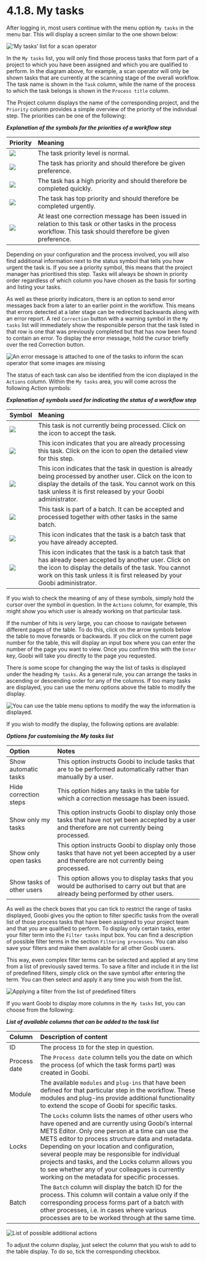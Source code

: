 # 4.1.8.  My tasks

After logging in, most users continue with the menu option `My tasks` in the menu bar. This will display a screen similar to the one shown below:

![&#x2018;My tasks&#x2019; list for a scan operator](../../.gitbook/assets/11d.png)

In the `My tasks` list, you will only find those process tasks that form part of a project to which you have been assigned and which you are qualified to perform. In the diagram above, for example, a scan operator will only be shown tasks that are currently at the scanning stage of the overall workflow. The task name is shown in the `Task` column, while the name of the process to which the task belongs is shown in the `Process title` column.

The Project column displays the name of the corresponding project, and the `Priority` column provides a simple overview of the priority of the individual step. The priorities can be one of the following:

_**Explanation of the symbols for the priorities of a workflow step**_

| **Priority** | **Meaning** |
| :--- | :--- |
| ![](../../.gitbook/assets/prio_standard.png) | The task priority level is normal. |
| ![](../../.gitbook/assets/prio_1d.png) | The task has priority and should therefore be given preference. |
| ![](../../.gitbook/assets/prio_2d.png) | The task has a high priority and should therefore be completed quickly. |
| ![](../../.gitbook/assets/prio_3d.png) | The task has top priority and should therefore be completed urgently. |
| ![](../../.gitbook/assets/prio_korrektur.png) | At least one correction message has been issued in relation to this task or other tasks in the process workflow. This task should therefore be given preference. |

Depending on your configuration and the process involved, you will also find additional information next to the status symbol that tells you how urgent the task is. If you see a priority symbol, this means that the project manager has prioritised this step. Tasks will always be shown in priority order regardless of which column you have chosen as the basis for sorting and listing your tasks.

As well as these priority indicators, there is an option to send error messages back from a later to an earlier point in the workflow. This means that errors detected at a later stage can be redirected backwards along with an error report. A red `Correction` button with a warning symbol in the `My tasks` list will immediately show the responsible person that the task listed in that row is one that was previously completed but that has now been found to contain an error. To display the error message, hold the cursor briefly over the red Correction button.

![An error message is attached to one of the tasks to inform the scan operator that some images are missing](../../.gitbook/assets/12d.png)

The status of each task can also be identified from the icon displayed in the `Actions` column. Within the `My tasks` area, you will come across the following Action symbols:

_**Explanation of symbols used for indicating the status of a workflow step**_

| **Symbol** | **Meaning** |
| :--- | :--- |
| ![](../../.gitbook/assets/taske.png) | This task is not currently being processed. Click on the icon to accept the task. |
| ![](../../.gitbook/assets/taskd.png) | This icon indicates that you are already processing this task. Click on the icon to open the detailed view for this step. |
| ![](../../.gitbook/assets/taskb.png) | This icon indicates that the task in question is already being processed by another user. Click on the icon to display the details of the task. You cannot work on this task unless it is first released by your Goobi administrator. |
| ![](../../.gitbook/assets/taska.png) | This task is part of a batch. It can be accepted and processed together with other tasks in the same batch. |
| ![](../../.gitbook/assets/taskc.png) | This icon indicates that the task is a batch task that you have already accepted. |
| ![](../../.gitbook/assets/taskf.png) | This icon indicates that the task is a batch task that has already been accepted by another user. Click on the icon to display the details of the task. You cannot work on this task unless it is first released by your Goobi administrator. |

If you wish to check the meaning of any of these symbols, simply hold the cursor over the symbol in question. In the `Actions` column, for example, this might show you which user is already working on that particular task.

If the number of hits is very large, you can choose to navigate between different pages of the table. To do this, click on the arrow symbols below the table to move forwards or backwards. If you click on the current page number for the table, this will display an input box where you can enter the number of the page you want to view. Once you confirm this with the `Enter` key, Goobi will take you directly to the page you requested.

There is some scope for changing the way the list of tasks is displayed under the heading `My tasks`. As a general rule, you can arrange the tasks in ascending or descending order for any of the columns. If too many tasks are displayed, you can use the menu options above the table to modify the display.

![You can use the table menu options to modify the way the information is displayed.](../../.gitbook/assets/13d.png)

If you wish to modify the display, the following options are available:

_**Options for customising the My tasks list**_

| **Option** | **Notes** |
| :--- | :--- |
| Show automatic tasks | This option instructs Goobi to include tasks that are to be performed automatically rather than manually by a user. |
| Hide correction steps | This option hides any tasks in the table for which a correction message has been issued. |
| Show only my tasks | This option instructs Goobi to display only those tasks that have not yet been accepted by a user and therefore are not currently being processed. |
| Show only open tasks | This option instructs Goobi to display only those tasks that have not yet been accepted by a user and therefore are not currently being processed. |
| Show tasks of other users | This option allows you to display tasks that you would be authorised to carry out but that are already being performed by other users. |

As well as the check boxes that you can tick to restrict the range of tasks displayed, Goobi gives you the option to filter specific tasks from the overall list of those process tasks that have been assigned to your project team and that you are qualified to perform. To display only certain tasks, enter your filter term into the `Filter tasks` input box. You can find a description of possible filter terms in the section `Filtering processes`. You can also save your filters and make them available for all other Goobi users. 

This way, even complex filter terms can be selected and applied at any time from a list of previously saved terms. To save a filter and include it in the list of predefined filters, simply click on the save symbol after entering the term. You can then select and apply it any time you wish from the list.

![Applying a filter from the list of predefined filters](../../.gitbook/assets/14d.png)

If you want Goobi to display more columns in the `My tasks` list, you can choose from the following:

_**List of available columns that can be added to the task list**_

| **Column** | **Description of content** |
| :--- | :--- |
| ID | The process `ID` for the step in question. |
| Process date | The `Process date` column tells you the date on which the process \(of which the task forms part\) was created in Goobi. |
| Module | The available `modules` and `plug-ins` that have been defined for that particular step in the workflow. These modules and plug-ins provide additional functionality to extend the scope of Goobi for specific tasks. |
| Locks | The `Locks` column lists the names of other users who have opened and are currently using Goobi’s internal METS Editor. Only one person at a time can use the METS editor to process structure data and metadata. Depending on your location and configuration, several people may be responsible for individual projects and tasks, and the Locks column allows you to see whether any of your colleagues is currently working on the metadata for specific processes. |
| Batch | The `Batch` column will display the batch ID for the process. This column will contain a value only if the corresponding process forms part of a batch with other processes, i.e. in cases where various processes are to be worked through at the same time. |

![List of possible additional actions](../../.gitbook/assets/15d.png)

To adjust the column display, just select the column that you wish to add to the table display. To do so, tick the corresponding checkbox.

